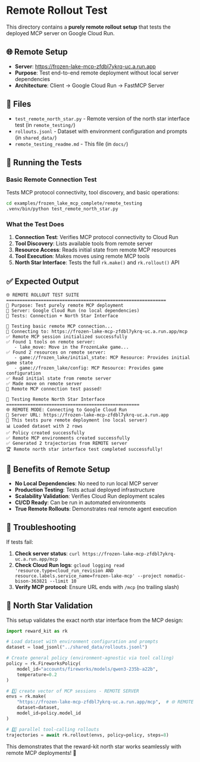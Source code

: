 # Remote Rollout Test

This directory contains a **purely remote rollout setup** that tests the deployed MCP server on Google Cloud Run.

## 🌐 Remote Setup

- **Server**: https://frozen-lake-mcp-zfdbl7ykrq-uc.a.run.app
- **Purpose**: Test end-to-end remote deployment without local server dependencies
- **Architecture**: Client → Google Cloud Run → FastMCP Server

## 📁 Files

- `test_remote_north_star.py` - Remote version of the north star interface test (in `remote_testing/`)
- `rollouts.jsonl` - Dataset with environment configuration and prompts (in `shared_data/`)
- `remote_testing_readme.md` - This file (in `docs/`)

## 🚀 Running the Tests

### Basic Remote Connection Test
Tests MCP protocol connectivity, tool discovery, and basic operations:
```bash
cd examples/frozen_lake_mcp_complete/remote_testing
.venv/bin/python test_remote_north_star.py
```

### What the Test Does

1. **Connection Test**: Verifies MCP protocol connectivity to Cloud Run
2. **Tool Discovery**: Lists available tools from remote server
3. **Resource Access**: Reads initial state from remote MCP resources
4. **Tool Execution**: Makes moves using remote MCP tools
5. **North Star Interface**: Tests the full `rk.make()` and `rk.rollout()` API

## ✅ Expected Output

```
🌐 REMOTE ROLLOUT TEST SUITE
============================================================
🎯 Purpose: Test purely remote MCP deployment
📡 Server: Google Cloud Run (no local dependencies)
🧪 Tests: Connection + North Star Interface

🔌 Testing basic remote MCP connection...
📡 Connecting to: https://frozen-lake-mcp-zfdbl7ykrq-uc.a.run.app/mcp
✅ Remote MCP session initialized successfully
✅ Found 1 tools on remote server:
   - lake_move: Move in the FrozenLake game...
✅ Found 2 resources on remote server:
   - game://frozen_lake/initial_state: MCP Resource: Provides initial game state
   - game://frozen_lake/config: MCP Resource: Provides game configuration
✅ Read initial state from remote server
✅ Made move on remote server
🎉 Remote MCP connection test passed!

🌟 Testing Remote North Star Interface
==================================================
🌐 REMOTE MODE: Connecting to Google Cloud Run
📡 Server URL: https://frozen-lake-mcp-zfdbl7ykrq-uc.a.run.app
🚀 This tests pure remote deployment (no local server)
📊 Loaded dataset with 2 rows
✅ Policy created successfully
✅ Remote MCP environments created successfully
✅ Generated 2 trajectories from REMOTE server
🏆 Remote north star interface test completed successfully!
```

## 🎯 Benefits of Remote Setup

- **No Local Dependencies**: No need to run local MCP server
- **Production Testing**: Tests actual deployed infrastructure
- **Scalability Validation**: Verifies Cloud Run deployment scales
- **CI/CD Ready**: Can be run in automated environments
- **True Remote Rollouts**: Demonstrates real remote agent execution

## 🔧 Troubleshooting

If tests fail:

1. **Check server status**: `curl https://frozen-lake-mcp-zfdbl7ykrq-uc.a.run.app/mcp`
2. **Check Cloud Run logs**: `gcloud logging read 'resource.type=cloud_run_revision AND resource.labels.service_name=frozen-lake-mcp' --project nomadic-bison-363821 --limit 10`
3. **Verify MCP protocol**: Ensure URL ends with `/mcp` (no trailing slash)

## 🌟 North Star Validation

This setup validates the exact north star interface from the MCP design:

```python
import reward_kit as rk

# Load dataset with environment configuration and prompts
dataset = load_jsonl("../shared_data/rollouts.jsonl")

# Create general policy (environment-agnostic via tool calling)
policy = rk.FireworksPolicy(
    model_id="accounts/fireworks/models/qwen3-235b-a22b",
    temperature=0.2
)

# 1️⃣ create vector of MCP sessions - REMOTE SERVER
envs = rk.make(
    "https://frozen-lake-mcp-zfdbl7ykrq-uc.a.run.app/mcp",  # 🌐 REMOTE URL
    dataset=dataset,
    model_id=policy.model_id
)

# 2️⃣ parallel tool-calling rollouts
trajectories = await rk.rollout(envs, policy=policy, steps=8)
```

This demonstrates that the reward-kit north star works seamlessly with remote MCP deployments! 🎉
